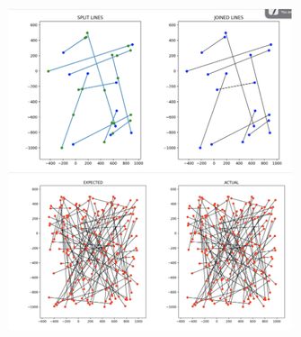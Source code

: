 ![My Image](visualize/split_vs_joined_visualized.png)
![My Image](visualize/expected_vs_actual_visualized.png)
